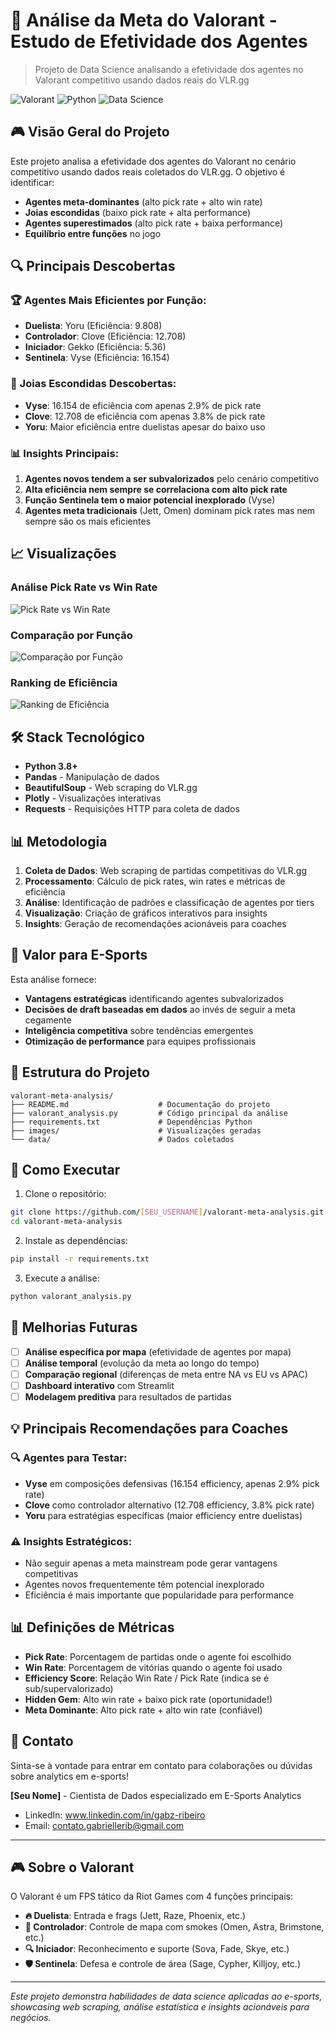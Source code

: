# 🎯 Análise da Meta do Valorant - Estudo de Efetividade dos Agentes

> Projeto de Data Science analisando a efetividade dos agentes no Valorant competitivo usando dados reais do VLR.gg

![Valorant](https://img.shields.io/badge/Game-Valorant-FF4655?style=for-the-badge&logo=riot-games)
![Python](https://img.shields.io/badge/Python-3.8+-3776AB?style=for-the-badge&logo=python)
![Data Science](https://img.shields.io/badge/Data-Science-FF6B6B?style=for-the-badge)

## 🎮 Visão Geral do Projeto

Este projeto analisa a efetividade dos agentes do Valorant no cenário competitivo usando dados reais coletados do VLR.gg. O objetivo é identificar:

- **Agentes meta-dominantes** (alto pick rate + alto win rate)
- **Joias escondidas** (baixo pick rate + alta performance) 
- **Agentes superestimados** (alto pick rate + baixa performance)
- **Equilíbrio entre funções** no jogo

## 🔍 Principais Descobertas

### 🏆 Agentes Mais Eficientes por Função:
- **Duelista**: Yoru (Eficiência: 9.808)
- **Controlador**: Clove (Eficiência: 12.708) 
- **Iniciador**: Gekko (Eficiência: 5.36)
- **Sentinela**: Vyse (Eficiência: 16.154)

### 💎 Joias Escondidas Descobertas:
- **Vyse**: 16.154 de eficiência com apenas 2.9% de pick rate
- **Clove**: 12.708 de eficiência com apenas 3.8% de pick rate
- **Yoru**: Maior eficiência entre duelistas apesar do baixo uso

### 📊 Insights Principais:
1. **Agentes novos tendem a ser subvalorizados** pelo cenário competitivo
2. **Alta eficiência nem sempre se correlaciona com alto pick rate**
3. **Função Sentinela tem o maior potencial inexplorado** (Vyse)
4. **Agentes meta tradicionais** (Jett, Omen) dominam pick rates mas nem sempre são os mais eficientes

## 📈 Visualizações

### Análise Pick Rate vs Win Rate
![Pick Rate vs Win Rate](images/pick_rate_vs_winrate.png)

### Comparação por Função
![Comparação por Função](images/role_comparison.png)

### Ranking de Eficiência
![Ranking de Eficiência](images/efficiency_ranking.png)

## 🛠️ Stack Tecnológico

- **Python 3.8+**
- **Pandas** - Manipulação de dados
- **BeautifulSoup** - Web scraping do VLR.gg
- **Plotly** - Visualizações interativas
- **Requests** - Requisições HTTP para coleta de dados

## 📊 Metodologia

1. **Coleta de Dados**: Web scraping de partidas competitivas do VLR.gg
2. **Processamento**: Cálculo de pick rates, win rates e métricas de eficiência
3. **Análise**: Identificação de padrões e classificação de agentes por tiers
4. **Visualização**: Criação de gráficos interativos para insights
5. **Insights**: Geração de recomendações acionáveis para coaches

## 🎯 Valor para E-Sports

Esta análise fornece:
- **Vantagens estratégicas** identificando agentes subvalorizados
- **Decisões de draft baseadas em dados** ao invés de seguir a meta cegamente  
- **Inteligência competitiva** sobre tendências emergentes
- **Otimização de performance** para equipes profissionais

## 📁 Estrutura do Projeto

```
valorant-meta-analysis/
├── README.md                    # Documentação do projeto
├── valorant_analysis.py         # Código principal da análise
├── requirements.txt             # Dependências Python
├── images/                      # Visualizações geradas
└── data/                        # Dados coletados
```

## 🚀 Como Executar

1. Clone o repositório:
```bash
git clone https://github.com/[SEU_USERNAME]/valorant-meta-analysis.git
cd valorant-meta-analysis
```

2. Instale as dependências:
```bash
pip install -r requirements.txt
```

3. Execute a análise:
```bash
python valorant_analysis.py
```

## 🔮 Melhorias Futuras

- [ ] **Análise específica por mapa** (efetividade de agentes por mapa)
- [ ] **Análise temporal** (evolução da meta ao longo do tempo)
- [ ] **Comparação regional** (diferenças de meta entre NA vs EU vs APAC)
- [ ] **Dashboard interativo** com Streamlit
- [ ] **Modelagem preditiva** para resultados de partidas

## 💡 Principais Recomendações para Coaches

### 🔍 Agentes para Testar:
- **Vyse** em composições defensivas (16.154 efficiency, apenas 2.9% pick rate)
- **Clove** como controlador alternativo (12.708 efficiency, 3.8% pick rate)
- **Yoru** para estratégias específicas (maior efficiency entre duelistas)

### ⚠️ Insights Estratégicos:
- Não seguir apenas a meta mainstream pode gerar vantagens competitivas
- Agentes novos frequentemente têm potencial inexplorado
- Eficiência é mais importante que popularidade para performance

## 📊 Definições de Métricas

- **Pick Rate**: Porcentagem de partidas onde o agente foi escolhido
- **Win Rate**: Porcentagem de vitórias quando o agente foi usado
- **Efficiency Score**: Relação Win Rate / Pick Rate (indica se é sub/supervalorizado)
- **Hidden Gem**: Alto win rate + baixo pick rate (oportunidade!)
- **Meta Dominante**: Alto pick rate + alto win rate (confiável)

## 📧 Contato

Sinta-se à vontade para entrar em contato para colaborações ou dúvidas sobre analytics em e-sports!

**[Seu Nome]** - Cientista de Dados especializado em E-Sports Analytics
- LinkedIn: www.linkedin.com/in/gabz-ribeiro
- Email: contato.gabriellerib@gmail.com

---

## 🎮 Sobre o Valorant

O Valorant é um FPS tático da Riot Games com 4 funções principais:
- **🔥 Duelista**: Entrada e frags (Jett, Raze, Phoenix, etc.)
- **💨 Controlador**: Controle de mapa com smokes (Omen, Astra, Brimstone, etc.)
- **🔍 Iniciador**: Reconhecimento e suporte (Sova, Fade, Skye, etc.)
- **🛡️ Sentinela**: Defesa e controle de área (Sage, Cypher, Killjoy, etc.)

---

*Este projeto demonstra habilidades de data science aplicadas ao e-sports, showcasing web scraping, análise estatística e insights acionáveis para negócios.*
